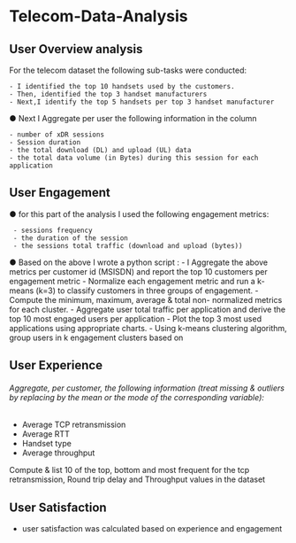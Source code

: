 # Telecom-Data-Analysis
## User Overview analysis
For the telecom dataset
the following sub-tasks were conducted:

    - I identified the top 10 handsets used by the customers.
    - Then, identified the top 3 handset manufacturers
    - Next,I identify the top 5 handsets per top 3 handset manufacturer
● Next I Aggregate per user the following information in the column

    - number of xDR sessions
    - Session duration
    - the total download (DL) and upload (UL) data
    - the total data volume (in Bytes) during this session for each application
    
## User Engagement

● for this part of the analysis I used the following engagement metrics:

     - sessions frequency
     - the duration of the session
     - the sessions total traffic (download and upload (bytes))

● Based on the above I wrote a python script :
        - I Aggregate the above metrics per customer id (MSISDN) and report the top 10 customers per engagement metric
        - Normalize each engagement metric and run a k-means (k=3) to classify customers in three groups of engagement.
        - Compute the minimum, maximum, average & total non- normalized metrics for each cluster. 
        - Aggregate user total traffic per application and derive the top 10 most engaged users per application
        - Plot the top 3 most used applications using appropriate charts.
        - Using k-means clustering algorithm, group users in k engagement clusters based on

## User Experience

###### Aggregate, per customer, the following information (treat missing & outliers by replacing by the mean or the mode of the corresponding variable):
 - Average TCP retransmission
- Average RTT
- Handset type
- Average throughput

Compute & list 10 of the top, bottom and most frequent for the tcp retransmission, Round trip delay and Throughput values in the dataset

## User Satisfaction

- user satisfaction was calculated based on experience and engagement